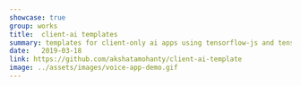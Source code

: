 ```yaml
---
showcase: true
group: works
title:  client-ai templates
summary: templates for client-only ai apps using tensorflow-js and tensorflow-lite
date:   2019-03-18
link: https://github.com/akshatamohanty/client-ai-template
image: ../assets/images/voice-app-demo.gif
---
```


